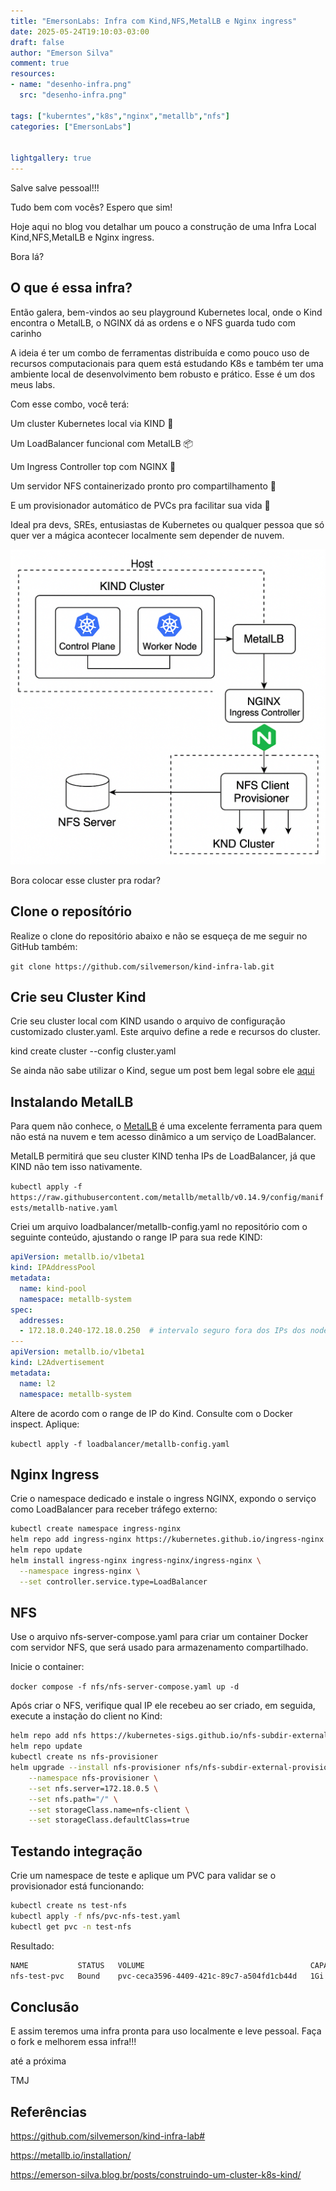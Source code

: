 ```yaml
---
title: "EmersonLabs: Infra com Kind,NFS,MetalLB e Nginx ingress"
date: 2025-05-24T19:10:03-03:00
draft: false
author: "Emerson Silva"
comment: true 
resources:
- name: "desenho-infra.png"
  src: "desenho-infra.png"

tags: ["kuberntes","k8s","nginx","metallb","nfs"]
categories: ["EmersonLabs"]


lightgallery: true
---
```


Salve salve pessoal!!!

Tudo bem com vocês? Espero que sim!  

Hoje aqui no blog vou detalhar um pouco a construção de uma Infra Local Kind,NFS,MetalLB e Nginx ingress. 

Bora lá? 


## O que é essa infra? 

Então galera, bem-vindos ao seu playground Kubernetes local, onde o Kind encontra o MetalLB, o NGINX dá as ordens e o NFS guarda tudo com carinho

A ideia é ter um combo de ferramentas distribuída e como pouco uso de recursos computacionais para quem está estudando K8s e também ter uma ambiente local de desenvolvimento bem robusto e prático. Esse é um dos meus labs. 

Com esse combo, você terá:

Um cluster Kubernetes local via KIND 🧱

Um LoadBalancer funcional com MetalLB 📦

Um Ingress Controller top com NGINX 🚦

Um servidor NFS containerizado pronto pro compartilhamento 🔁

E um provisionador automático de PVCs pra facilitar sua vida 📂

Ideal pra devs, SREs, entusiastas de Kubernetes ou qualquer pessoa que só quer ver a mágica acontecer localmente sem depender de nuvem.

![](desenho-infra.png)



Bora colocar esse cluster pra rodar? 

## Clone o reposítório

Realize o clone do repositório abaixo e não se esqueça de me seguir no GitHub também:


`git clone https://github.com/silvemerson/kind-infra-lab.git`

## Crie seu Cluster Kind

Crie seu cluster local com KIND usando o arquivo de configuração customizado cluster.yaml. Este arquivo define a rede e recursos do cluster.

kind create cluster --config cluster.yaml


Se ainda não sabe utilizar o Kind, segue um post bem legal sobre ele [aqui](https://emerson-silva.blog.br/posts/construindo-um-cluster-k8s-kind/)

## Instalando MetalLB

Para quem não conhece, o [MetalLB](https://metallb.io/concepts/) é uma excelente ferramenta para quem não está na nuvem e tem acesso dinâmico a um serviço de LoadBalancer. 

MetalLB permitirá que seu cluster KIND tenha IPs de LoadBalancer, já que KIND não tem isso nativamente.

`kubectl apply -f https://raw.githubusercontent.com/metallb/metallb/v0.14.9/config/manifests/metallb-native.yaml`

Criei um arquivo loadbalancer/metallb-config.yaml no repositório com o seguinte conteúdo, ajustando o range IP para sua rede KIND:

```yml
apiVersion: metallb.io/v1beta1
kind: IPAddressPool
metadata:
  name: kind-pool
  namespace: metallb-system
spec:
  addresses:
  - 172.18.0.240-172.18.0.250  # intervalo seguro fora dos IPs dos nodes
---
apiVersion: metallb.io/v1beta1
kind: L2Advertisement
metadata:
  name: l2
  namespace: metallb-system
```
Altere de acordo com o range de IP do Kind. Consulte com o Docker inspect. Aplique:

`kubectl apply -f loadbalancer/metallb-config.yaml`


## Nginx Ingress

Crie o namespace dedicado e instale o ingress NGINX, expondo o serviço como LoadBalancer para receber tráfego externo:

```bash
kubectl create namespace ingress-nginx
helm repo add ingress-nginx https://kubernetes.github.io/ingress-nginx
helm repo update
helm install ingress-nginx ingress-nginx/ingress-nginx \
  --namespace ingress-nginx \
  --set controller.service.type=LoadBalancer

```

## NFS

Use o arquivo nfs-server-compose.yaml para criar um container Docker com servidor NFS, que será usado para armazenamento compartilhado.

Inicie o container:

`docker compose -f nfs/nfs-server-compose.yaml up -d`

Após criar o NFS, verifique qual IP ele recebeu ao ser criado, em seguida, execute a instação do client no Kind:

```bash
helm repo add nfs https://kubernetes-sigs.github.io/nfs-subdir-external-provisioner
helm repo update
kubectl create ns nfs-provisioner
helm upgrade --install nfs-provisioner nfs/nfs-subdir-external-provisioner \
    --namespace nfs-provisioner \
    --set nfs.server=172.18.0.5 \
    --set nfs.path="/" \
    --set storageClass.name=nfs-client \
    --set storageClass.defaultClass=true
```

## Testando integração

Crie um namespace de teste e aplique um PVC para validar se o provisionador está funcionando:

```bash
kubectl create ns test-nfs
kubectl apply -f nfs/pvc-nfs-test.yaml
kubectl get pvc -n test-nfs
```
Resultado:

```bash
NAME           STATUS   VOLUME                                     CAPACITY   ACCESS MODES   STORAGECLASS   AGE
nfs-test-pvc   Bound    pvc-ceca3596-4409-421c-89c7-a504fd1cb44d   1Gi        RWX            nfs-client     13s

```
## Conclusão

E assim teremos uma infra pronta para uso localmente e leve pessoal. Faça o fork e melhorem essa infra!!! 

até a próxima 

TMJ



## Referências

https://github.com/silvemerson/kind-infra-lab#

https://metallb.io/installation/

https://emerson-silva.blog.br/posts/construindo-um-cluster-k8s-kind/

<div id="giscus-comments">
  <script src="https://giscus.app/client.js"
          data-repo="silvemerson/emerson-silva-blog"
          data-repo-id="R_kgDONTalJA"
          data-category="General"
          data-category-id="DIC_kwDONTalJM4CkhmM"
          data-mapping="pathname"
          data-strict="0"
          data-reactions-enabled="1"
          data-emit-metadata="1"
          data-input-position="top"
          data-theme="dark"
          data-lang="pt"
          data-loading="lazy"
          crossorigin="anonymous"
          async>
  </script>
</div>